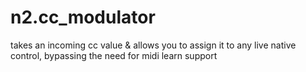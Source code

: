 # n2.cc_modulator

takes an incoming cc value & allows you to assign it to any live native control, bypassing the need for midi learn support